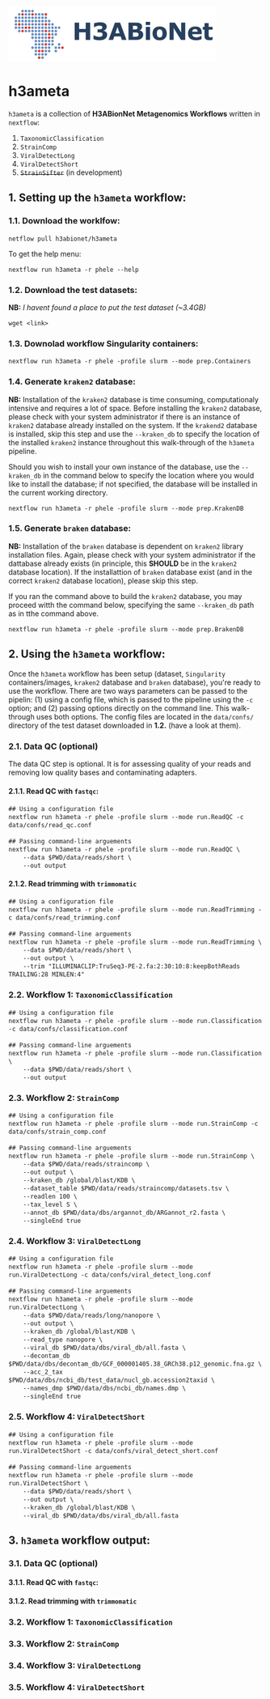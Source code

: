 
<img src="docs/assets/images/H3ABioNetlogo2.jpg"/>

# h3ameta
`h3ameta` is a collection of **H3ABionNet Metagenomics Workflows** written in `nextflow`:
1. `TaxonomicClassification`
2. `StrainComp`
3. `ViralDetectLong`
4. `ViralDetectShort`
5. ~~`StrainSifter`~~ (in development)

## 1. Setting up the `h3ameta` workflow:
### 1.1. Download the worklfow:
```
netflow pull h3abionet/h3ameta
```
To get the help menu:
```
nextflow run h3ameta -r phele --help
```

### 1.2. Download the test datasets:
**NB:** *I havent found a place to put the test dataset (~3.4GB)*
```
wget <link>
```

### 1.3. Downolad workflow Singularity containers:
```
nextflow run h3ameta -r phele -profile slurm --mode prep.Containers 
```

### 1.4. Generate `kraken2` database:
**NB:** Installation of the `kraken2` database is time consuming, computationaly intensive and requires a lot of space. Before installing the `kraken2` database, please check with your system administrator if there is an instance of `kraken2` database already installed on the system. If the `krakend2` database is installed, skip this step and use the `--kraken_db` to specify the location of the installed `kraken2` instance throughout this walk-through of the `h3ameta` pipeline.

Should you wish to install your own instance of the database, use the `--kraken_db` in the command below to specify the location where you would like to install the database; if not specified, the database will be installed in the current working directory.
```
nextflow run h3ameta -r phele -profile slurm --mode prep.KrakenDB
```

### 1.5. Generate `braken` database:
**NB:** Installation of the `braken` database is dependent on `kraken2` library installation files. Again, please check with your system administrator if the dattabase already exists (in principle, this **SHOULD** be in the `kraken2` database location). If the installattion of `braken` database exist (and in the correct `kraken2` database location), please skip this step.

If you ran the command above to build the `kraken2` database, you may proceed witth the command below, specifying the same `--kraken_db` path as in tthe command above.
```
nextflow run h3ameta -r phele -profile slurm --mode prep.BrakenDB
```

## 2. Using the `h3ameta` workflow:
Once the `h3ameta` workflow has been setup (dataset, `Singularity` containers/images, `kraken2` database and `braken` database), you're ready to use the workflow. There are two ways parameters can be passed to the pipelin: (1) using a config file, which is passed to the pipeline using the `-c` option; and (2) passing options directly on the command line. This walk-through uses both options. The config files are located in the `data/confs/` directory of the test dataset downloaded in **1.2.** (have a look at them).

### 2.1. Data QC (optional)
The data QC step is optional. It is for assessing quality of your reads and removing low quality bases and contaminating adapters.
#### 2.1.1. Read QC with `fastqc`:
```
## Using a configuration file
nextflow run h3ameta -r phele -profile slurm --mode run.ReadQC -c data/confs/read_qc.conf

## Passing command-line arguements
nextflow run h3ameta -r phele -profile slurm --mode run.ReadQC \
    --data $PWD/data/reads/short \
    --out output
```

#### 2.1.2. Read trimming with `trimmomatic`
```
## Using a configuration file
nextflow run h3ameta -r phele -profile slurm --mode run.ReadTrimming -c data/confs/read_trimming.conf

## Passing command-line arguements
nextflow run h3ameta -r phele -profile slurm --mode run.ReadTrimming \
    --data $PWD/data/reads/short \
    --out output \
    --trim "ILLUMINACLIP:TruSeq3-PE-2.fa:2:30:10:8:keepBothReads TRAILING:28 MINLEN:4"
```

### 2.2. Workflow 1: `TaxonomicClassification`
```
## Using a configuration file
nextflow run h3ameta -r phele -profile slurm --mode run.Classification -c data/confs/classification.conf

## Passing command-line arguements
nextflow run h3ameta -r phele -profile slurm --mode run.Classification \
    --data $PWD/data/reads/short \
    --out output
```

### 2.3. Workflow 2: `StrainComp`
```
## Using a configuration file
nextflow run h3ameta -r phele -profile slurm --mode run.StrainComp -c data/confs/strain_comp.conf

## Passing command-line arguements
nextflow run h3ameta -r phele -profile slurm --mode run.StrainComp \
    --data $PWD/data/reads/straincomp \
    --out output \
    --kraken_db /global/blast/KDB \
    --dataset_table $PWD/data/reads/straincomp/datasets.tsv \
    --readlen 100 \
    --tax_level S \
    --annot_db $PWD/data/dbs/argannot_db/ARGannot_r2.fasta \
    --singleEnd true
```

### 2.4. Workflow 3: `ViralDetectLong`
```
## Using a configuration file
nextflow run h3ameta -r phele -profile slurm --mode run.ViralDetectLong -c data/confs/viral_detect_long.conf

## Passing command-line arguements
nextflow run h3ameta -r phele -profile slurm --mode run.ViralDetectLong \
    --data $PWD/data/reads/long/nanopore \
    --out output \
    --kraken_db /global/blast/KDB \
    --read_type nanopore \
    --viral_db $PWD/data/dbs/viral_db/all.fasta \
    --decontam_db $PWD/data/dbs/decontam_db/GCF_000001405.38_GRCh38.p12_genomic.fna.gz \
    --acc_2_tax $PWD/data/dbs/ncbi_db/test_data/nucl_gb.accession2taxid \
    --names_dmp $PWD/data/dbs/ncbi_db/names.dmp \
    --singleEnd true
```

### 2.5. Workflow 4: `ViralDetectShort`
```
## Using a configuration file
nextflow run h3ameta -r phele -profile slurm --mode run.ViralDetectShort -c data/confs/viral_detect_short.conf

## Passing command-line arguements
nextflow run h3ameta -r phele -profile slurm --mode run.ViralDetectShort \
    --data $PWD/data/reads/short \
    --out output \
    --kraken_db /global/blast/KDB \
    --viral_db $PWD/data/dbs/viral_db/all.fasta
```

## 3. `h3ameta` workflow output:
### 3.1. Data QC (optional)
#### 3.1.1. Read QC with `fastqc`:
#### 3.1.2. Read trimming with `trimmomatic`
### 3.2. Workflow 1: `TaxonomicClassification`
### 3.3. Workflow 2: `StrainComp`
### 3.4. Workflow 3: `ViralDetectLong`
### 3.5. Workflow 4: `ViralDetectShort`

<!-- Note: other workshop materials can be found [in our Google Drive folder](https://drive.google.com/drive/u/1/folders/1g3iyBbbD0fq2TIYz3MungaOiSu4DAm8X) -->

<!-- ## Running the model workflow -->

<!-- ### 1. Set up conda, nextflow, clone the Git repository. -->

<!-- Note: this requires Singularity to be set up on your system or cluster. -->

<!-- ``` -->
<!-- cd ~ -->
<!-- mkdir -p ~/local/bin -->
<!-- export PATH="$PATH:~/local/bin" -->

<!-- wget -qO- https://get.nextflow.io | bash -->
<!-- wget https://repo.anaconda.com/miniconda/Miniconda3-latest-Linux-x86_64.sh -->
<!-- cd -->
<!-- git clone https://github.com/h3abionet/h3ameta.git -->
<!-- ``` -->


<!-- ### 2. Running the workflow -->

<!-- ``` -->
<!-- cd ~ -->
<!-- mkdir test_run; cd test_run -->
<!-- nextflow h3ameta/examples/taxonomic_classification/taxonomic_classification.nf  --tax_level S -resume --in h3ameta/examples/test_data/*.fq \ -->
<!-- --dataset_table h3ameta/examples/test_data/datasets.tsv --db /path/to/kraken_and_bracken_db -->
<!-- ``` -->

<!-- ## Docker images -->

<!-- We're assuming you're using singularity -- if using Docker it'll be a little simpler, so it's left as an exercise for the reader. Of course, if you're  using Nextflow this will generally be taken care of by the appropriate config file and should be transparent. -->

<!-- ### kraken2 -->

<!-- Download the latest image -->

<!-- `singularity pull docker://quay.io/h3abionet_org/kraken2 ` -->

<!-- This will create an image `kraken2.img` which contains the kraken2 suite plus auxiliary programs like dustmasker -->

<!-- Note that we do not have any databases inside the image to keep the image small. You need to download and build the databases. Here's an example: Assume that you have a directory `/local/kraken` and you're going to bulild the database inside that -->

<!-- ``` -->
<!-- singularity exec -B /local/kraken/:/mnt kraken2.simg kraken2-build --standard --threads 8 --db /mnt/krakdb -->
<!-- ``` -->
<!-- This binds the directory `/local/kraken` on the host to the `/mnt` directory in the singularity image. The directory `/mnt` is passed to the `kraken2-build` program to use for the data and the database will be called `krakdb`. -->

